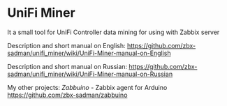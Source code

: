 # UniFi Miner

It a small tool for UniFi Controller data mining for using with Zabbix server

Description and short manual on English: <https://github.com/zbx-sadman/unifi_miner/wiki/UniFi-Miner-manual-on-English>

Description and short manual on Russian: <https://github.com/zbx-sadman/unifi_miner/wiki/UniFi-Miner-manual-on-Russian>


My other projects: _Zabbuino_ - Zabbix agent for Arduino https://github.com/zbx-sadman/zabbuino

